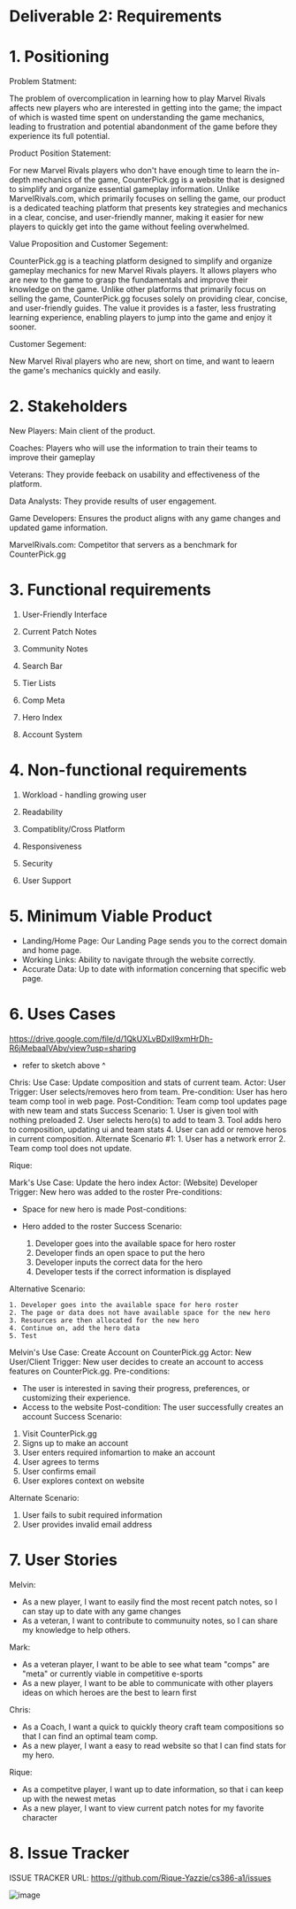 # Deliverable 2: Requirements

# 1. Positioning
Problem Statment:

The problem of overcomplication in learning how to play Marvel Rivals affects new players who are interested in getting into the game; the impact of which is wasted time spent on understanding the game mechanics, leading to frustration and potential abandonment of the game before they experience its full potential.

Product Position Statement:

For new Marvel Rivals players who don't have enough time to learn the in-depth mechanics of the game, CounterPick.gg is a website that is designed to simplify and organize essential gameplay information. Unlike MarvelRivals.com, which primarily focuses on selling the game, our product is a dedicated teaching platform that presents key strategies and mechanics in a clear, concise, and user-friendly manner, making it easier for new players to quickly get into the game without feeling overwhelmed.

Value Proposition and Customer Segement:

CounterPick.gg is a teaching platform designed to simplify and organize gameplay mechanics for new Marvel Rivals players. It allows players who are new to the game to grasp the fundamentals and improve their knowledge on the game. Unlike other platforms that primarily focus on selling the game, CounterPick.gg focuses solely on providing clear, concise, and user-friendly guides. The value it provides is a faster, less frustrating learning experience, enabling players to jump into the game and enjoy it sooner.

Customer Segement: 

New Marvel Rival players who are new, short on time, and want to leaern the game's mechanics quickly and easily. 

# 2. Stakeholders

New Players: Main client of the product.

Coaches: Players who will use the information to train their teams to improve their gameplay

Veterans: They provide feeback on usability and effectiveness of the platform.

Data Analysts: They provide results of user engagement.

Game Developers: Ensures the product aligns with any game changes and updated game information.

MarvelRivals.com: Competitor that servers as a benchmark for CounterPick.gg

# 3. Functional requirements

1. User-Friendly Interface
  
2. Current Patch Notes

3. Community Notes

4. Search Bar

5. Tier Lists

6. Comp Meta

7. Hero Index

8. Account System 

# 4. Non-functional requirements

1. Workload - handling growing user 

2. Readability

3. Compatiblity/Cross Platform

4. Responsiveness

5. Security

6. User Support

# 5. Minimum Viable Product 

- Landing/Home Page: Our Landing Page sends you to the correct domain and home page.
- Working Links: Ability to navigate through the website correctly.
- Accurate Data: Up to date with information concerning that specific web page.

# 6. Uses Cases
https://drive.google.com/file/d/1QkUXLvBDxll9xmHrDh-R6jMebaaIVAbv/view?usp=sharing 

- refer to sketch above ^

Chris:
Use Case: Update composition and stats of current team.
Actor: User
Trigger: User selects/removes hero from team.
Pre-condition: User has hero team comp tool in web page.
Post-Condition: Team comp tool updates page with new team and stats
Success Scenario:
	1. User is given tool with nothing preloaded
	2. User selects hero(s) to add to team
	3. Tool adds hero to composition, updating ui and team stats
	4. User can add or remove heros in current composition.
Alternate Scenario #1:
	1. User has a network error
	2. Team comp tool does not update.

Rique:

Mark's Use Case: Update the hero index
Actor: (Website) Developer
Trigger: New hero was added to the roster
Pre-conditions: 
- Space for new hero is made
Post-conditions:
- Hero added to the roster
Success Scenario:

	1. Developer goes into the available space for hero roster
	2. Developer finds an open space to put the hero
	3. Developer inputs the correct data for the hero
	4. Developer tests if the correct information is displayed

Alternative Scenario:

	1. Developer goes into the available space for hero roster
	2. The page or data does not have available space for the new hero
	3. Resources are then allocated for the new hero
	4. Continue on, add the hero data
	5. Test


Melvin's Use Case: Create Account on CounterPick.gg
Actor: New User/Client
Trigger: New user decides to create an account to access features on CounterPick.gg.
Pre-conditions:
- The user is interested in saving their progress, preferences, or customizing their experience.
- Access to the website 
Post-condition: The user successfully creates an account
Success Scenario:

1. Visit CounterPick.gg
2. Signs up to make an account
3. User enters required infomartion to make an account
4. User agrees to terms
5. User confirms email
6. User explores context on website

Alternate Scenario:

1. User fails to subit required information 
2. User provides invalid email address 

# 7. User Stories 
Melvin:
- As a new player, I want to easily find the most recent patch notes, so I can stay up to date with any game changes
- As a veteran, I want to contribute to communuity notes, so I can share my knowledge to help others.

  
Mark:
- As a veteran player, I want to be able to see what team "comps" are "meta" or currently viable in competitive e-sports
- As a new player, I want to be able to communicate with other players ideas on which heroes are the best to learn first

Chris: 
- As a Coach, I want a quick to quickly theory craft team compositions so that I can find an optimal team comp.
- As a new player, I want a easy to read website so that I can find stats for my hero.

Rique: 
- As a competitve player, I want up to date information, so that i can keep up with the newest metas
- As a new player, I want to view current patch notes for my favorite character



# 8. Issue Tracker
ISSUE TRACKER URL: https://github.com/Rique-Yazzie/cs386-a1/issues

![image](https://github.com/user-attachments/assets/4e5599c8-caf5-49f4-b921-c7f82fe6d0bf)


